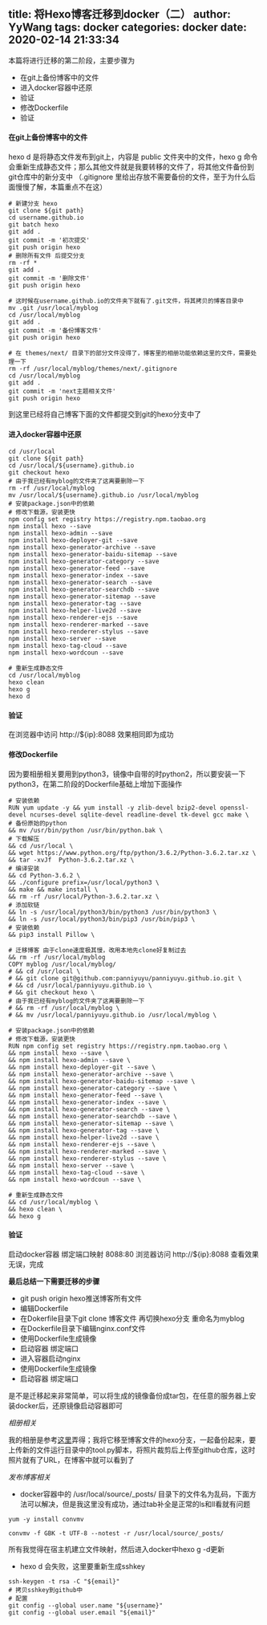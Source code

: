 title: 将Hexo博客迁移到docker（二）
author: YyWang
tags: docker
categories: docker
date: 2020-02-14 21:33:34
---
本篇将进行迁移的第二阶段，主要步骤为

* 在git上备份博客中的文件
* 进入docker容器中还原
* 验证
* 修改Dockerfile
* 验证

#### 在git上备份博客中的文件

hexo d 是将静态文件发布到git上，内容是 public 文件夹中的文件，hexo g 命令会重新生成静态文件；那么其他文件就是我要转移的文件了，将其他文件备份到git仓库中的新分支中 （.gitignore 里给出存放不需要备份的文件，至于为什么后面慢慢了解，本篇重点不在这） 

```
# 新建分支 hexo
git clone ${git path}
cd username.github.io
git batch hexo
git add .
git commit -m '初次提交'
git push origin hexo
# 删除所有文件 后提交分支
rm -rf *
git add .
git commit -m '删除文件'
git push origin hexo

# 这时候在username.github.io的文件夹下就有了.git文件，将其拷贝的博客目录中
mv .git /usr/local/myblog
cd /usr/local/myblog
git add .
git commit -m '备份博客文件'
git push origin hexo

# 在 themes/next/ 目录下的部分文件没得了，博客里的相册功能依赖这里的文件，需要处理一下
rm -rf /usr/local/myblog/themes/next/.gitignore
cd /usr/local/myblog
git add .
git commit -m 'next主题相关文件'
git push origin hexo
```

到这里已经将自己博客下面的文件都提交到git的hexo分支中了

#### 进入docker容器中还原

```
cd /usr/local
git clone ${git path}
cd /usr/local/${username}.github.io
git checkout hexo
# 由于我已经有myblog的文件夹了这离要删除一下
rm -rf /usr/local/myblog
mv /usr/local/${username}.github.io /usr/local/myblog
# 安装package.json中的依赖
# 修改下载源，安装更快
npm config set registry https://registry.npm.taobao.org
npm install hexo --save
npm install hexo-admin --save
npm install hexo-deployer-git --save
npm install hexo-generator-archive --save
npm install hexo-generator-baidu-sitemap --save
npm install hexo-generator-category --save
npm install hexo-generator-feed --save
npm install hexo-generator-index --save
npm install hexo-generator-search --save
npm install hexo-generator-searchdb --save
npm install hexo-generator-sitemap --save
npm install hexo-generator-tag --save
npm install hexo-helper-live2d --save
npm install hexo-renderer-ejs --save
npm install hexo-renderer-marked --save
npm install hexo-renderer-stylus --save
npm install hexo-server --save
npm install hexo-tag-cloud --save
npm install hexo-wordcoun --save

# 重新生成静态文件
cd /usr/local/myblog
hexo clean
hexo g
hexo d
```
#### 验证

在浏览器中访问 http://${ip}:8088 效果相同即为成功

#### 修改Dockerfile

因为要相册相关要用到python3，镜像中自带的时python2，所以要安装一下python3，在第二阶段的Dockerfile基础上增加下面操作

```
# 安装依赖
RUN yum update -y && yum install -y zlib-devel bzip2-devel openssl-devel ncurses-devel sqlite-devel readline-devel tk-devel gcc make \
# 备份原始的python
&& mv /usr/bin/python /usr/bin/python.bak \ 
# 下载解压
&& cd /usr/local \
&& wget https://www.python.org/ftp/python/3.6.2/Python-3.6.2.tar.xz \
&& tar -xvJf  Python-3.6.2.tar.xz \
# 编译安装
&& cd Python-3.6.2 \
&& ./configure prefix=/usr/local/python3 \
&& make && make install \
&& rm -rf /usr/local/Python-3.6.2.tar.xz \
# 添加软链
&& ln -s /usr/local/python3/bin/python3 /usr/bin/python3 \
&& ln -s /usr/local/python3/bin/pip3 /usr/bin/pip3 \
# 安装依赖
&& pip3 install Pillow \

# 迁移博客 由于clone速度极其慢，改用本地先clone好复制过去
&& rm -rf /usr/local/myblog
COPY myblog /usr/local/myblog/
# && cd /usr/local \
# && git clone git@github.com:panniyuyu/panniyuyu.github.io.git \
# && cd /usr/local/panniyuyu.github.io \
# && git checkout hexo \
# 由于我已经有myblog的文件夹了这离要删除一下
# && rm -rf /usr/local/myblog \
# && mv /usr/local/panniyuyu.github.io /usr/local/myblog \

# 安装package.json中的依赖
# 修改下载源，安装更快
RUN npm config set registry https://registry.npm.taobao.org \
&& npm install hexo --save \
&& npm install hexo-admin --save \
&& npm install hexo-deployer-git --save \
&& npm install hexo-generator-archive --save \
&& npm install hexo-generator-baidu-sitemap --save \
&& npm install hexo-generator-category --save \
&& npm install hexo-generator-feed --save \
&& npm install hexo-generator-index --save \
&& npm install hexo-generator-search --save \
&& npm install hexo-generator-searchdb --save \
&& npm install hexo-generator-sitemap --save \
&& npm install hexo-generator-tag --save \
&& npm install hexo-helper-live2d --save \
&& npm install hexo-renderer-ejs --save \
&& npm install hexo-renderer-marked --save \
&& npm install hexo-renderer-stylus --save \
&& npm install hexo-server --save \
&& npm install hexo-tag-cloud --save \
&& npm install hexo-wordcoun --save \

# 重新生成静态文件
&& cd /usr/local/myblog \
&& hexo clean \
&& hexo g

```

#### 验证

启动docker容器 绑定端口映射 8088:80 浏览器访问 http://${ip}:8088 查看效果无误，完成


**最后总结一下需要迁移的步骤**

- git push origin hexo推送博客所有文件
- 编辑Dockerfile
- 在Dokerfile目录下git clone 博客文件 再切换hexo分支 重命名为myblog
- 在Dockerfile目录下编辑nginx.conf文件
- 使用Dockerfile生成镜像
- 启动容器 绑定端口 
- 进入容器启动nginx
- 使用Dockerfile生成镜像
- 启动容器 绑定端口

是不是迁移起来非常简单，可以将生成的镜像备份成tar包，在任意的服务器上安装docker后，还原镜像启动容器即可


*相册相关*

我的相册是参考[这里](https://malizhi.cn/HexoAlbum/)弄得；我将它移至博客文件的hexo分支，一起备份起来，要上传新的文件运行目录中的tool.py脚本，将照片裁剪后上传至github仓库，这时照片就有了URL，在博客中就可以看到了

*发布博客相关*

* docker容器中的 /usr/local/source/_posts/ 目录下的文件名为乱码，下面方法可以解决，但是我这里没有成功，通过tab补全是正常的ls和ll看就有问题

```
yum -y install convmv

convmv -f GBK -t UTF-8 --notest -r /usr/local/source/_posts/
```

所有我觉得在宿主机建立文件映射，然后进入docker中hexo g -d更新

* hexo d 会失败，这里要重新生成sshkey

```
ssh-keygen -t rsa -C "${email}"
# 拷贝sshkey到github中
# 配置
git config --global user.name "${username}"
git config --global user.email "${email}"  
```

